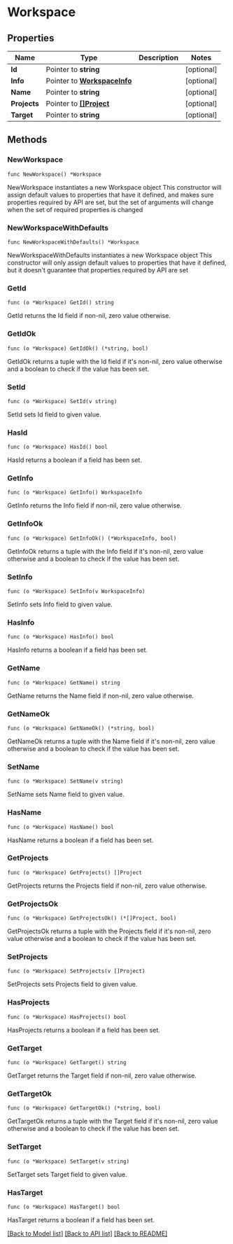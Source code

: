 # Workspace

## Properties

Name | Type | Description | Notes
------------ | ------------- | ------------- | -------------
**Id** | Pointer to **string** |  | [optional] 
**Info** | Pointer to [**WorkspaceInfo**](WorkspaceInfo.md) |  | [optional] 
**Name** | Pointer to **string** |  | [optional] 
**Projects** | Pointer to [**[]Project**](Project.md) |  | [optional] 
**Target** | Pointer to **string** |  | [optional] 

## Methods

### NewWorkspace

`func NewWorkspace() *Workspace`

NewWorkspace instantiates a new Workspace object
This constructor will assign default values to properties that have it defined,
and makes sure properties required by API are set, but the set of arguments
will change when the set of required properties is changed

### NewWorkspaceWithDefaults

`func NewWorkspaceWithDefaults() *Workspace`

NewWorkspaceWithDefaults instantiates a new Workspace object
This constructor will only assign default values to properties that have it defined,
but it doesn't guarantee that properties required by API are set

### GetId

`func (o *Workspace) GetId() string`

GetId returns the Id field if non-nil, zero value otherwise.

### GetIdOk

`func (o *Workspace) GetIdOk() (*string, bool)`

GetIdOk returns a tuple with the Id field if it's non-nil, zero value otherwise
and a boolean to check if the value has been set.

### SetId

`func (o *Workspace) SetId(v string)`

SetId sets Id field to given value.

### HasId

`func (o *Workspace) HasId() bool`

HasId returns a boolean if a field has been set.

### GetInfo

`func (o *Workspace) GetInfo() WorkspaceInfo`

GetInfo returns the Info field if non-nil, zero value otherwise.

### GetInfoOk

`func (o *Workspace) GetInfoOk() (*WorkspaceInfo, bool)`

GetInfoOk returns a tuple with the Info field if it's non-nil, zero value otherwise
and a boolean to check if the value has been set.

### SetInfo

`func (o *Workspace) SetInfo(v WorkspaceInfo)`

SetInfo sets Info field to given value.

### HasInfo

`func (o *Workspace) HasInfo() bool`

HasInfo returns a boolean if a field has been set.

### GetName

`func (o *Workspace) GetName() string`

GetName returns the Name field if non-nil, zero value otherwise.

### GetNameOk

`func (o *Workspace) GetNameOk() (*string, bool)`

GetNameOk returns a tuple with the Name field if it's non-nil, zero value otherwise
and a boolean to check if the value has been set.

### SetName

`func (o *Workspace) SetName(v string)`

SetName sets Name field to given value.

### HasName

`func (o *Workspace) HasName() bool`

HasName returns a boolean if a field has been set.

### GetProjects

`func (o *Workspace) GetProjects() []Project`

GetProjects returns the Projects field if non-nil, zero value otherwise.

### GetProjectsOk

`func (o *Workspace) GetProjectsOk() (*[]Project, bool)`

GetProjectsOk returns a tuple with the Projects field if it's non-nil, zero value otherwise
and a boolean to check if the value has been set.

### SetProjects

`func (o *Workspace) SetProjects(v []Project)`

SetProjects sets Projects field to given value.

### HasProjects

`func (o *Workspace) HasProjects() bool`

HasProjects returns a boolean if a field has been set.

### GetTarget

`func (o *Workspace) GetTarget() string`

GetTarget returns the Target field if non-nil, zero value otherwise.

### GetTargetOk

`func (o *Workspace) GetTargetOk() (*string, bool)`

GetTargetOk returns a tuple with the Target field if it's non-nil, zero value otherwise
and a boolean to check if the value has been set.

### SetTarget

`func (o *Workspace) SetTarget(v string)`

SetTarget sets Target field to given value.

### HasTarget

`func (o *Workspace) HasTarget() bool`

HasTarget returns a boolean if a field has been set.


[[Back to Model list]](../README.md#documentation-for-models) [[Back to API list]](../README.md#documentation-for-api-endpoints) [[Back to README]](../README.md)


